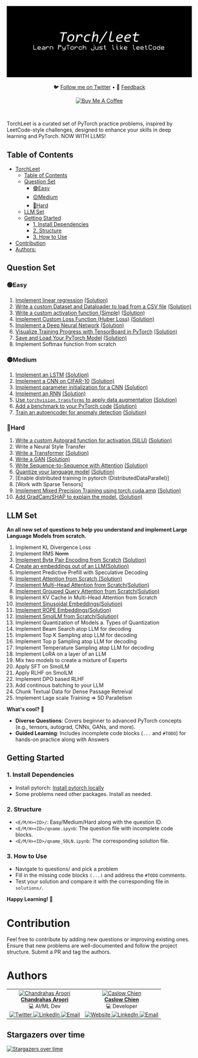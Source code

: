 <div align="center">
  <img src="torch.png" alt="Robot Image">
  <!-- <h1>TorchLeet</h1> -->
  <p align="center">
    🐦 <a href="https://twitter.com/charoori_ai">Follow me on Twitter</a> •
    📧 <a href="mailto:chandrahas.aroori@gmail.com?subject=LLM%20Cookbook">Feedback</a>
  </p>
  <p>
    <a href="https://www.buymeacoffee.com/charoori_ai" target="_blank"><img src="https://cdn.buymeacoffee.com/buttons/default-orange.png" alt="Buy Me A Coffee" height="39" width="170"></a>
  </p>
</div>
<br/>

TorchLeet is a curated set of PyTorch practice problems, inspired by LeetCode-style challenges, designed to enhance your skills in deep learning and PyTorch. NOW WITH LLMS!

## Table of Contents
- [TorchLeet](#torchleet)
  - [Table of Contents](#table-of-contents)
  - [Question Set](#question-set)
    - [🟢Easy](#easy)
    - [🟡Medium](#medium)
    - [🔴Hard](#hard)
  - [LLM Set](#llm-set)
  - [Getting Started](#getting-started)
    - [1. Install Dependencies](#1-install-dependencies)
    - [2. Structure](#2-structure)
    - [3. How to Use](#3-how-to-use)
- [Contribution](#contribution)
- [Authors:](#authors)


## Question Set

### 🟢Easy
1. [Implement linear regression](https://github.com/Exorust/TorchLeet/torch/easy/e1/lin-regression.ipynb) [(Solution)](https://github.com/Exorust/TorchLeet/torch/easy/e1/lin-regression_SOLN.ipynb)
2. [Write a custom Dataset and Dataloader to load from a CSV file](https://github.com/Exorust/TorchLeet/torch/easy/e2/custom-dataset.ipynb) [(Solution)](https://github.com/Exorust/TorchLeet/torch/easy/e2/custom-dataset_SOLN.ipynb) 
3. [Write a custom activation function (Simple)](https://github.com/Exorust/TorchLeet/torch/easy/e3/custom-activation.ipynb) [(Solution)](https://github.com/Exorust/TorchLeet/blob/main/e3/custom-activation_SOLN.ipynb)
4. [Implement Custom Loss Function (Huber Loss)](https://github.com/Exorust/TorchLeet/torch/easy/main/e4/custom-loss.ipynb) [(Solution)](https://github.com/Exorust/TorchLeet/torch/easy/main/e4/custom-loss_SOLN.ipynb)  
5. [Implement a Deep Neural Network](https://github.com/Exorust/TorchLeet/torch/easy/e5/custon-DNN.ipynb) [(Solution)](https://github.com/Exorust/TorchLeet/torch/easy/e5/custon-DNN_SOLN.ipynb)  
6. [Visualize Training Progress with TensorBoard in PyTorch](https://github.com/Exorust/TorchLeet/torch/easy/e6/tensorboard.ipynb) [(Solution)](https://github.com/Exorust/TorchLeet/torch/easy/e6/tensorboard_SOLN.ipynb)  
7. [Save and Load Your PyTorch Model](https://github.com/Exorust/TorchLeet/torch/easy/e7/save_model.ipynb) [(Solution)](https://github.com/Exorust/TorchLeet/torch/easy/e7/save_model_SOLN.ipynb) 
10. Implement Softmax function from scratch


### 🟡Medium 
1. [Implement an LSTM](https://github.com/Exorust/TorchLeet/torch/medium/m1/LSTM.ipynb) [(Solution)](https://github.com/Exorust/TorchLeet/torch/medium/m1/LSTM_SOLN.ipynb)  
2. [Implement a CNN on CIFAR-10](https://github.com/Exorust/TorchLeet/torch/medium/m2/CNN.ipynb) [(Solution)](https://github.com/Exorust/TorchLeet/torch/medium/m2/CNN_SOLN.ipynb)  
3. [Implement parameter initialization for a CNN]() [(Solution)]()
4. [Implement an RNN](https://github.com/Exorust/TorchLeet/torch/medium/m3/RNN.ipynb) [(Solution)](https://github.com/Exorust/TorchLeet/torch/medium/m3/RNN_SOLN.ipynb)  
5. [Use `torchvision.transforms` to apply data augmentation](https://github.com/Exorust/TorchLeet/torch/medium/m4/augmentation.ipynb) [(Solution)](https://github.com/Exorust/TorchLeet/torch/medium/m4/augmentation_SOLN.ipynb)  
6. [Add a benchmark to your PyTorch code](https://github.com/Exorust/TorchLeet/torch/medium/m5/bench.ipynb) [(Solution)](https://github.com/Exorust/TorchLeet/torch/medium/m5/bench_SOLN.ipynb)  
7. [Train an autoencoder for anomaly detection](https://github.com/Exorust/TorchLeet/torch/medium/m6/autoencoder.ipynb) [(Solution)](https://github.com/Exorust/TorchLeet/torch/medium/m6/autoencoder_SOLN.ipynb)  

### 🔴Hard
1. [Write a custom Autograd function for activation (SILU)](https://github.com/Exorust/TorchLeet/torch/hard/h1/custom-autgrad-function.ipynb) [(Solution)](https://github.com/Exorust/TorchLeet/torch/hard/h1/custom-autgrad-function_SOLN.ipynb)
2. Write a Neural Style Transfer  
3. [Write a Transformer](https://github.com/Exorust/TorchLeet/torch/hard/h3/transformer.ipynb) [(Solution)](https://github.com/Exorust/TorchLeet/torch/hard/h3/transformer_SOLN.ipynb)  
4. [Write a GAN](https://github.com/Exorust/TorchLeet/torch/hard/h4/GAN.ipynb) [(Solution)](https://github.com/Exorust/TorchLeet/torch/hard/h4/GAN_SOLN.ipynb)  
5. [Write Sequence-to-Sequence with Attention](https://github.com/Exorust/TorchLeet/torch/hard/h5/seq-to-seq-with-Attention.ipynb) [(Solution)](https://github.com/Exorust/TorchLeet/torch/hard/h5/seq-to-seq-with-Attention_SOLN.ipynb)  
6. [Quantize your language model](https://github.com/Exorust/TorchLeet/torch/hard/h6/quantize-language-model.ipynb) [(Solution)](https://github.com/Exorust/TorchLeet/torch/hard/h6/quantize-language-model_SOLN.ipynb)
7. [Enable distributed training in pytorch (DistributedDataParallel)]
8. [Work with Sparse Tensors]
9. [Implement Mixed Precision Training using torch.cuda.amp](https://github.com/Exorust/TorchLeet/torch/hard/h9/cuda-amp.ipynb) [(Solution)](https://github.com/Exorust/TorchLeet/torch/hard/h9/cuda-amp_SOLN.ipynb)
10. [Add GradCam/SHAP to explain the model.](https://github.com/Exorust/TorchLeet/torch/hard/h10/xai.ipynb) [(Solution)](https://github.com/Exorust/TorchLeet/torch/hard/h10/xai_SOLN.ipynb)


## LLM Set

**An all new set of questions to help you understand and implement Large Language Models from scratch.**

1. Implement KL Divergence Loss
2. Implement RMS ~~Norm~~
3. [Implement Byte Pair Encoding from Scratch](https://github.com/Exorust/TorchLeet/torch/llm/Byte-Pair-Encoding/BPE-q3-Question.ipynb) [(Solution)](https://github.com/Exorust/TorchLeet/torch/llm/Byte-Pair-Encoding/BPE-q3.ipynb)
4. [Create an embeddings out of an LLM](https://github.com/Exorust/TorchLeet/torch/llm/Create-Embeddings-out-of-an-LLM/embeddings-q2-Question.ipynb)[(Solution)](https://github.com/Exorust/TorchLeet/torch/llm/Create-Embeddings-out-of-an-LLM/embeddings-q2.ipynb)
5. Implement Predictive Prefill with Speculative Decoding
6. [Implement Attention from Scratch ](https://github.com/Exorust/TorchLeet/torch/llm/Implement-Attention-from-Scratch/attention-q4-Question.ipynb)[(Solution)](https://github.com/Exorust/TorchLeet/torch/llm/Implement-Attention-from-Scratch/attention-q4.ipynb)
7. [Implement Multi-Head Attention from Scratch](https://github.com/Exorust/TorchLeet/torch/llm/Multi-Head-Attention/multi-head-attention-q5-Question.ipynb)[(Solution)](https://github.com/Exorust/TorchLeet/torch/llm/Multi-Head-Attention/multi-head-attention-q5.ipynb)
8. [Implement Grouped Query Attention from Scratch](https://github.com/Exorust/TorchLeet/torch/llm/Grouped-Query-Attention/grouped-query-attention-Question.ipynb)[(Solution)](https://github.com/Exorust/TorchLeet/torch/llm/Grouped-Query-Attention/grouped-query-attention.ipynb)
9. Implement KV Cache in Multi-Head Attention from Scratch
10. [Implement Sinusoidal Embeddings](https://github.com/Exorust/TorchLeet/torch/llm/Sinusoidal-Positional-Embedding/sinusoidal-q7-Question.ipynb)[(Solution)](https://github.com/Exorust/TorchLeet/torch/llm/Sinusoidal-Positional-Embedding/sinusoidal-q7.ipynb)
11. [Implement ROPE Embeddings](https://github.com/Exorust/TorchLeet/torch/llm/Rotary-Positional-Embedding/rope-q8-Question.ipynb)[(Solution)](https://github.com/Exorust/TorchLeet/torch/llm/Rotary-Positional-Embedding/rope-q8.ipynb)
12. [Implement SmolLM from Scratch](https://github.com/Exorust/TorchLeet/torch/llm/SmolLM/smollm-q12-Question.ipynb)[(Solution)](https://github.com/Exorust/TorchLeet/torch/llm/SmolLM/smollm-q12.ipynb)
13. Implement Quantization of Models
    a. Types of Quantization
14. Implement Beam Search atop LLM for decoding
15. Implement Top K Sampling atop LLM for decoding
16. Implement Top p Sampling atop LLM for decoding
17. Implement Temperature Sampling atop LLM for decoding
18. Implement LoRA on a layer of an LLM
19. Mix two models to create a mixture of Experts
20. Apply SFT on SmolLM 
21. Apply RLHF on SmolLM
22. Implement DPO based RLHF
23. Add continous batching to your LLM
24. Chunk Textual Data for Dense Passage Retreival
25. Implement Lage scale Training => 5D Parallelism

**What's cool? 🚀**
- **Diverse Questions**: Covers beginner to advanced PyTorch concepts (e.g., tensors, autograd, CNNs, GANs, and more).
- **Guided Learning**: Includes incomplete code blocks (`...` and `#TODO`) for hands-on practice along with Answers

## Getting Started

### 1. Install Dependencies
- Install pytorch: [Install pytorch locally](https://pytorch.org/get-started/locally/)
- Some problems need other packages. Install as needed.

### 2. Structure
- `<E/M/H><ID>/`: Easy/Medium/Hard along with the question ID.
- `<E/M/H><ID>/qname.ipynb`: The question file with incomplete code blocks.
- `<E/M/H><ID>/qname_SOLN.ipynb`: The corresponding solution file.

### 3. How to Use
- Navigate to questions/ and pick a problem
- Fill in the missing code blocks `(...)` and address the `#TODO` comments.
- Test your solution and compare it with the corresponding file in `solutions/`.

**Happy Learning! 🚀**


# Contribution
Feel free to contribute by adding new questions or improving existing ones. Ensure that new problems are well-documented and follow the project structure. Submit a PR and tag the authors.

# Authors

<div align="center">
  <table>
    <tr>
      <td align="center">
        <a href="https://github.com/Exorust">
          <img src="https://avatars.githubusercontent.com/u/20578676?v=4" width="100px;" alt="Chandrahas Aroori"/>
          <br />
          <b>Chandrahas Aroori</b>
        </a>
        <br />
        💻 AI/ML Dev
        <br />
        <a href="ttps://twitter.com/charoori_ai" target="_blank">
          <img src="https://upload.wikimedia.org/wikipedia/commons/6/60/Twitter_Logo_as_of_2021.svg" width="20px;" alt="Twitter"/>
        </a> 
        <a href="https://www.linkedin.com/in/chandrahas-aroori/" target="_blank">
          <img src="https://upload.wikimedia.org/wikipedia/commons/0/0e/LinkedIn_Logo_2013.svg" width="20px;" alt="LinkedIn"/>
        </a>
        <a href="mailto:charoori@bu.edu" target="_blank">
          <img src="https://upload.wikimedia.org/wikipedia/commons/a/a6/Email_icon.svg" width="20px;" alt="Email"/>
        </a>
      </td>
      <td align="center">
        <a href="https://github.com/CaslowChien">
          <img src="https://avatars.githubusercontent.com/u/99608452?v=4" width="100px;" alt="Caslow Chien"/>
          <br />
          <b>Caslow Chien</b>
        </a>
        <br />
        💻 Developer
        <br />
        <a href="https://caslowchien.github.io/caslow.github.io/" target="_blank">
          <img src="https://upload.wikimedia.org/wikipedia/commons/6/60/Twitter_Logo_as_of_2021.svg" width="20px;" alt="Website"/>
        </a> 
        <a href="https://www.linkedin.com/in/caslow/" target="_blank">
          <img src="https://upload.wikimedia.org/wikipedia/commons/0/0e/LinkedIn_Logo_2013.svg" width="20px;" alt="LinkedIn"/>
        </a>
        <a href="mailto:caslow@bu.edu" target="_blank">
          <img src="https://upload.wikimedia.org/wikipedia/commons/a/a6/Email_icon.svg" width="20px;" alt="Email"/>
        </a>
      </td>
    </tr>
  </table>
</div>

                        
## Stargazers over time
[![Stargazers over time](https://starchart.cc/Exorust/TorchLeet.svg?variant=adaptive)](https://starchart.cc/Exorust/TorchLeet)
